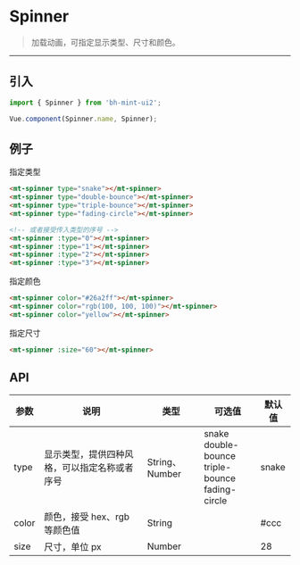 # Spinner

> 加载动画，可指定显示类型、尺寸和颜色。

-----------

## 引入

```javascript
import { Spinner } from 'bh-mint-ui2';

Vue.component(Spinner.name, Spinner);
```

## 例子

指定类型

```html
<mt-spinner type="snake"></mt-spinner>
<mt-spinner type="double-bounce"></mt-spinner>
<mt-spinner type="triple-bounce"></mt-spinner>
<mt-spinner type="fading-circle"></mt-spinner>

<!-- 或者接受传入类型的序号 -->
<mt-spinner :type="0"></mt-spinner>
<mt-spinner :type="1"></mt-spinner>
<mt-spinner :type="2"></mt-spinner>
<mt-spinner :type="3"></mt-spinner>
```


指定颜色

```html
<mt-spinner color="#26a2ff"></mt-spinner>
<mt-spinner color="rgb(100, 100, 100)"></mt-spinner>
<mt-spinner color="yellow"></mt-spinner>
```


指定尺寸

```html
<mt-spinner :size="60"></mt-spinner>
```



## API
| 参数 | 说明 | 类型 | 可选值 | 默认值 |
|------|-------|---------|-------|--------|
| type | 显示类型，提供四种风格，可以指定名称或者序号 | String、Number| snake <br> double-bounce <br> triple-bounce <br> fading-circle | snake |
| color | 颜色，接受 hex、rgb 等颜色值 | String | | #ccc |
| size | 尺寸，单位 px | Number || 28 |
